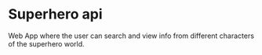 # Superhero api

Web App where the user can search and view info from different characters of the superhero world.

